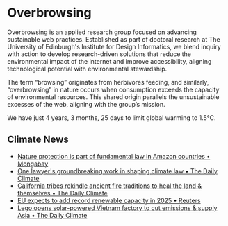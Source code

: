 # Overbrowsing

Overbrowsing is an applied research group focused on advancing sustainable web practices. Established as part of doctoral research at The University of Edinburgh's Institute for Design Informatics, we blend inquiry with action to develop research-driven solutions that reduce the environmental impact of the internet and improve accessibility, aligning technological potential with environmental stewardship.

The term “browsing” originates from herbivores feeding, and similarly, “overbrowsing” in nature occurs when consumption exceeds the capacity of environmental resources. This shared origin parallels the unsustainable excesses of the web, aligning with the group’s mission.

<!-- clock-time -->
We have just 4 years, 3 months, 25 days to limit global warming to 1.5°C.
<!-- /clock-time -->

## Climate News
<!-- clock-news -->
- [Nature protection is part of fundamental law in Amazon countries • Mongabay](https://news.mongabay.com/2025/04/nature-protection-is-part-of-fundamental-law-in-amazon-countries/ )
- [One lawyer's groundbreaking work in shaping climate law • The Daily Climate](https://www.dailyclimate.org/one-lawyer-s-groundbreaking-work-in-shaping-climate-law-2671751383.html )
- [California tribes rekindle ancient fire traditions to heal the land & themselves • The Daily Climate](https://www.dailyclimate.org/california-tribes-rekindle-ancient-fire-traditions-to-heal-the-land-and-themselves-2671751143.html )
- [EU expects to add record renewable capacity in 2025 • Reuters](https://www.reuters.com/sustainability/boards-policy-regulation/eu-expects-add-record-renewable-capacity-2025-industry-sees-headwinds-2025-04-10/ )
- [Lego opens solar-powered Vietnam factory to cut emissions & supply Asia • The Daily Climate](https://www.dailyclimate.org/lego-opens-solar-powered-vietnam-factory-to-cut-emissions-and-supply-asia-2671737123.html )
<!-- /clock-news -->
